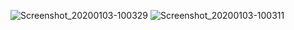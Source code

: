![Screenshot_20200103-100329](https://user-images.githubusercontent.com/54885559/71768487-df604300-2f48-11ea-8f6d-d135864d01ef.png)
![Screenshot_20200103-100311](https://user-images.githubusercontent.com/54885559/71768488-dff8d980-2f48-11ea-8798-9ab11ec961e9.png)
